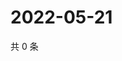 # 2022-05-21

共 0 条

<!-- BEGIN WEIBO -->
<!-- 最后更新时间 Sat May 21 2022 21:23:54 GMT+0800 (China Standard Time) -->

<!-- END WEIBO -->
